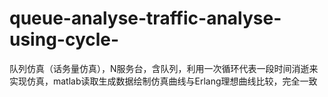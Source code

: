 # queue-analyse-traffic-analyse-using-cycle-
队列仿真（话务量仿真），N服务台，含队列，利用一次循环代表一段时间消逝来实现仿真，matlab读取生成数据绘制仿真曲线与Erlang理想曲线比较，完全一致
